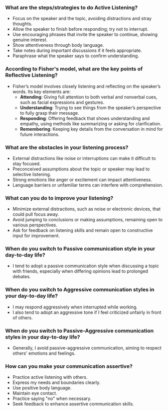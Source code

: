 ### What are the steps/strategies to do Active Listening?
- Focus on the speaker and the topic, avoiding distractions and stray thoughts.
- Allow the speaker to finish before responding; try not to interrupt.
- Use encouraging phrases that invite the speaker to continue, showing genuine interest.
- Show attentiveness through body language.
- Take notes during important discussions if it feels appropriate.
- Paraphrase what the speaker says to confirm understanding.

### According to Fisher's model, what are the key points of Reflective Listening?
- Fisher’s model involves closely listening and reflecting on the speaker’s words. Its key elements are:
  - **Attending**: Giving full attention to both verbal and nonverbal cues, such as facial expressions and gestures.
  - **Understanding**: Trying to see things from the speaker’s perspective to fully grasp their message.
  - **Responding**: Offering feedback that shows understanding and empathy, using methods like summarizing or asking for clarification.
  - **Remembering**: Keeping key details from the conversation in mind for future interactions.

### What are the obstacles in your listening process?
- External distractions like noise or interruptions can make it difficult to stay focused.
- Preconceived assumptions about the topic or speaker may lead to selective listening.
- Strong emotions like anger or excitement can impact attentiveness.
- Language barriers or unfamiliar terms can interfere with comprehension.

### What can you do to improve your listening?
- Minimize external distractions, such as noise or electronic devices, that could pull focus away.
- Avoid jumping to conclusions or making assumptions, remaining open to various perspectives.
- Ask for feedback on listening skills and remain open to constructive input for improvement.

### When do you switch to Passive communication style in your day-to-day life?
- I tend to adopt a passive communication style when discussing a topic with friends, especially when differing opinions lead to prolonged debates.

### When do you switch to Aggressive communication styles in your day-to-day life?
- I may respond aggressively when interrupted while working.
- I also tend to adopt an aggressive tone if I feel criticized unfairly in front of others.

### When do you switch to Passive-Aggressive communication styles in your day-to-day life?
- Generally, I avoid passive-aggressive communication, aiming to respect others' emotions and feelings.

### How can you make your communication assertive?
- Practice active listening with others.
- Express my needs and boundaries clearly.
- Use positive body language.
- Maintain eye contact.
- Practice saying "no" when necessary.
- Seek feedback to enhance assertive communication skills.
